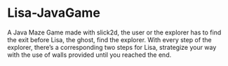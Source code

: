 # Lisa-JavaGame

A Java Maze Game made with slick2d, the user or the explorer has to find the exit before Lisa, the ghost, find the explorer. With every step of the explorer, there’s a corresponding two steps for Lisa, strategize your way with the use of walls provided until you reached the end. 

